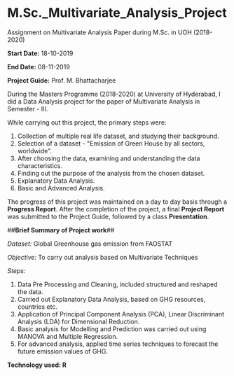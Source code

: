 # M.Sc._Multivariate_Analysis_Project
Assignment on Multivariate Analysis Paper during M.Sc. in UOH (2018-2020)

**Start Date:** 18-10-2019

**End Date:** 08-11-2019

**Project Guide:** Prof. M. Bhattacharjee

During the Masters Programme (2018-2020) at University of Hyderabad, I did a Data Analysis project for the paper of Multivariate Analysis in Semester - III.

While carrying out this project, the primary steps were: 
1. Collection of multiple real life dataset, and studying their background. 
2. Selection of a dataset - "Emission of Green House by all sectors, worldwide". 
3. After choosing the data, examining and understanding the data characteristics. 
4. Finding out the purpose of the analysis from the chosen dataset. 
5. Explanatory Data Analysis. 
6. Basic and Advanced Analysis.

The progress of this project was maintained on a day to day basis through a **Progress Report**. After the completion of the project, a final **Project Report** was submitted to the Project Guide, followed by a class **Presentation**.

##**Brief Summary of Project work**##

*Dataset:* Global Greenhouse gas emission from FAOSTAT

*Objective:* To carry out analysis based on Multivariate Techniques

*Steps:*
1. Data Pre Processing and Cleaning, included structured and reshaped the data. 
2. Carried out Explanatory Data Analysis, based on GHG resources, countries etc. 
3. Application of Principal Component Analysis (PCA), Linear Discriminant Analysis (LDA) for Dimensional Reduction. 
4. Basic analysis for Modelling and Prediction was carried out using MANOVA and Multiple Regression. 
5. For advanced analysis, applied time series techniques to forecast the future emission values of GHG.

**Technology used: R**
